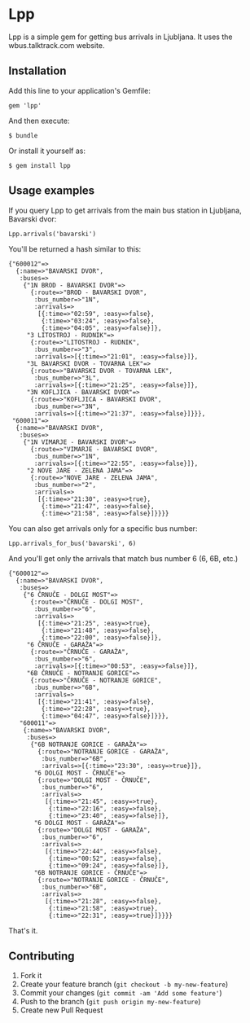 # Lpp

Lpp is a simple gem for getting bus arrivals in Ljubljana. It uses the wbus.talktrack.com website.

## Installation

Add this line to your application's Gemfile:

    gem 'lpp'

And then execute:

    $ bundle

Or install it yourself as:

    $ gem install lpp

## Usage examples

If you query Lpp to get arrivals from the main bus station in Ljubljana, Bavarski dvor:

    Lpp.arrivals('bavarski')

You'll be returned a hash similar to this:

    {"600012"=>
      {:name=>"BAVARSKI DVOR",
       :buses=>
        {"1N BROD - BAVARSKI DVOR"=>
          {:route=>"BROD - BAVARSKI DVOR",
           :bus_number=>"1N",
           :arrivals=>
            [{:time=>"02:59", :easy=>false},
             {:time=>"03:24", :easy=>false},
             {:time=>"04:05", :easy=>false}]},
         "3 LITOSTROJ - RUDNIK"=>
          {:route=>"LITOSTROJ - RUDNIK",
           :bus_number=>"3",
           :arrivals=>[{:time=>"21:01", :easy=>false}]},
         "3L BAVARSKI DVOR - TOVARNA LEK"=>
          {:route=>"BAVARSKI DVOR - TOVARNA LEK",
           :bus_number=>"3L",
           :arrivals=>[{:time=>"21:25", :easy=>false}]},
         "3N KOFLJICA - BAVARSKI DVOR"=>
          {:route=>"KOFLJICA - BAVARSKI DVOR",
           :bus_number=>"3N",
           :arrivals=>[{:time=>"21:37", :easy=>false}]}}},
     "600011"=>
      {:name=>"BAVARSKI DVOR",
       :buses=>
        {"1N VIMARJE - BAVARSKI DVOR"=>
          {:route=>"VIMARJE - BAVARSKI DVOR",
           :bus_number=>"1N",
           :arrivals=>[{:time=>"22:55", :easy=>false}]},
         "2 NOVE JARE - ZELENA JAMA"=>
          {:route=>"NOVE JARE - ZELENA JAMA",
           :bus_number=>"2",
           :arrivals=>
            [{:time=>"21:30", :easy=>true},
             {:time=>"21:47", :easy=>false},
             {:time=>"21:58", :easy=>false}]}}}}

You can also get arrivals only for a specific bus number:

    Lpp.arrivals_for_bus('bavarski', 6)

And you'll get only the arrivals that match bus number 6 (6, 6B, etc.)

    {"600012"=>
      {:name=>"BAVARSKI DVOR",
       :buses=>
        {"6 ČRNUČE - DOLGI MOST"=>
          {:route=>"ČRNUČE - DOLGI MOST",
           :bus_number=>"6",
           :arrivals=>
            [{:time=>"21:25", :easy=>true},
             {:time=>"21:48", :easy=>false},
             {:time=>"22:00", :easy=>false}]},
         "6 ČRNUČE - GARAŽA"=>
          {:route=>"ČRNUČE - GARAŽA",
           :bus_number=>"6",
           :arrivals=>[{:time=>"00:53", :easy=>false}]},
         "6B ČRNUČE - NOTRANJE GORICE"=>
          {:route=>"ČRNUČE - NOTRANJE GORICE",
           :bus_number=>"6B",
           :arrivals=>
            [{:time=>"21:41", :easy=>false},
             {:time=>"22:28", :easy=>true},
             {:time=>"04:47", :easy=>false}]}}},
       "600011"=>
        {:name=>"BAVARSKI DVOR",
         :buses=>
          {"6B NOTRANJE GORICE - GARAŽA"=>
            {:route=>"NOTRANJE GORICE - GARAŽA",
             :bus_number=>"6B",
             :arrivals=>[{:time=>"23:30", :easy=>true}]},
           "6 DOLGI MOST - ČRNUČE"=>
            {:route=>"DOLGI MOST - ČRNUČE",
             :bus_number=>"6",
             :arrivals=>
              [{:time=>"21:45", :easy=>true},
               {:time=>"22:16", :easy=>false},
               {:time=>"23:40", :easy=>false}]},
           "6 DOLGI MOST - GARAŽA"=>
            {:route=>"DOLGI MOST - GARAŽA",
             :bus_number=>"6",
             :arrivals=>
              [{:time=>"22:44", :easy=>false},
               {:time=>"00:52", :easy=>false},
               {:time=>"09:24", :easy=>false}]},
           "6B NOTRANJE GORICE - ČRNUČE"=>
            {:route=>"NOTRANJE GORICE - ČRNUČE",
             :bus_number=>"6B",
             :arrivals=>
              [{:time=>"21:28", :easy=>false},
               {:time=>"21:58", :easy=>true},
               {:time=>"22:31", :easy=>true}]}}}}

That's it.

## Contributing

1. Fork it
2. Create your feature branch (`git checkout -b my-new-feature`)
3. Commit your changes (`git commit -am 'Add some feature'`)
4. Push to the branch (`git push origin my-new-feature`)
5. Create new Pull Request

